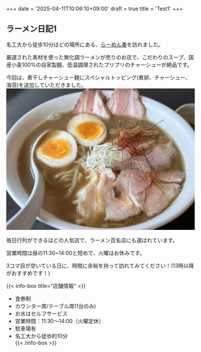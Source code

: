 +++
date = '2025-04-11T10:06:10+09:00'
draft = true
title = 'Test1'
+++
## ラーメン日記1



名工大から徒歩10分ほどの場所にある、[らーめん奏](https://x.com/rmnknd)を訪れました。

厳選された素材を使った無化調ラーメンが売りのお店で、こだわりのスープ、国産小麦100%の自家製麺、低温調理されたプリプリのチャーシューが絶品です。

今回は、煮干しチャーシュー麺にスペシャルトッピング(煮卵、チャーシュー、海苔)を追加していただきました。
![煮干しチャーシュー麺スペシャルトッピング](img/niboshi.jpeg)

毎日行列ができるほどの人気店で、ラーメン百名店にも選ばれています。

営業時間は昼の11:30~14:00と短めで、火曜はお休みです。

3コマ目が空いている日に、時間に余裕を持って訪れてみてください！(13時以降がおすすめです！)

{{< info-box title="店舗情報" >}}
- 食券制  
- カウンター席/テーブル席(1台のみ)
- お水はセルフサービス  
- 営業時間：11:30〜14:00（火曜定休）  
- 駐車場有
- 名工大から徒歩約10分  
{{< /info-box >}}


















